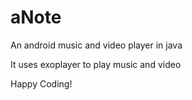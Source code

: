 # aNote
An android music and video player in java

It uses exoplayer to play music and video

Happy Coding!
